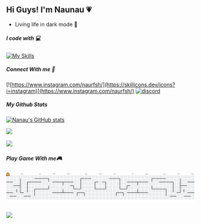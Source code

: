 ## Hi Guys! I'm Naunau 💗

<!--
**babyfish05/babyfish05** is a ✨ _special_ ✨ repository because its `README.md` (this file) appears on your GitHub profile.

Here are some ideas to get you started:

- 🔭 I’m currently working on ...
- 🌱 I’m currently learning ...
- 👯 I’m looking to collaborate on ...
- 🤔 I’m looking for help with ...
- 💬 Ask me about ...
- 📫 How to reach me: ...
- 😄 Pronouns: ...
- ⚡ Fun fact: ...
-->
-  Living life in dark mode 🌙

##### I code with 💻
[![My Skills](https://skillicons.dev/icons?i=js,html,css,php,cpp,laravel,postgres,figma)](https://skillicons.dev)
##### Connect  With me 🌷
[![https://www.instagram.com/naurfsh/](https://skillicons.dev/icons?i=instagram)](https://www.instagram.com/naurfsh/) [![discord](https://skillicons.dev/icons?i=discord)](https://skillicons.dev)
##### My Github Stats
[![Nanau's GitHub stats](https://github-readme-stats.vercel.app/api?username=babyfish05&show_icons=true&theme=dracula&locale=id )](https://github.com/babyfish05)

![](https://nirzak-streak-stats.vercel.app/?user=babyfish05&theme=radical&hide_border=false)<br/>

![](https://github-readme-stats.vercel.app/api/top-langs/?username=babyfish05&theme=radical&hide_border=false&include_all_commits=false&count_private=false&layout=compact)

##### Play Game With me🎮

###

<picture>
  <source media="(prefers-color-scheme: dark)" srcset="https://raw.githubusercontent.com/babyfish05/babyfish05/output/pacman-contribution-graph-dark.svg">
  <source media="(prefers-color-scheme: light)" srcset="https://raw.githubusercontent.com/babyfish05/babyfish05/output/pacman-contribution-graph.svg">
  <img alt="pacman contribution graph" src="https://raw.githubusercontent.com/babyfish05/babyfish05/output/pacman-contribution-graph.svg">
</picture>

###
![](https://quotes-github-readme.vercel.app/api?type=horizontal&theme=radical)